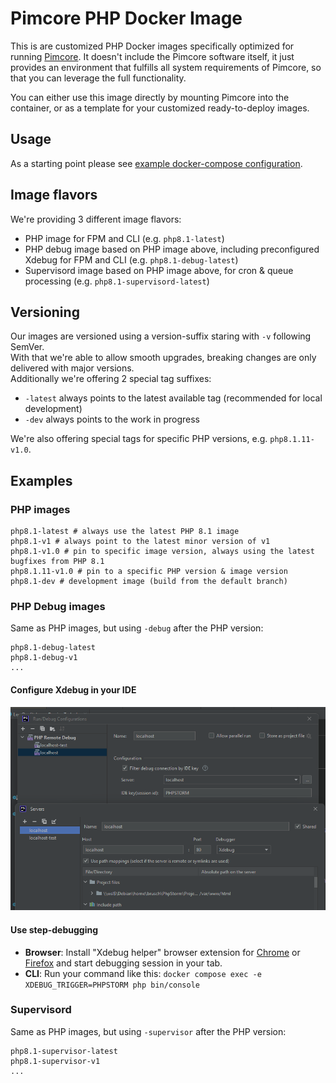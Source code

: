 # Pimcore PHP Docker Image

This is are customized PHP Docker images specifically optimized for running [Pimcore](https://github.com/pimcore/pimcore).
It doesn't include the Pimcore software itself, it just provides an environment that fulfills all system requirements
of Pimcore, so that you can leverage the full functionality.

You can either use this image directly by mounting Pimcore into the container, or as a template for your customized 
ready-to-deploy images.   

## Usage  
As a starting point please see [example docker-compose configuration](https://github.com/pimcore/skeleton/blob/HEAD/docker-compose.yaml).

## Image flavors
We're providing 3 different image flavors: 
- PHP image for FPM and CLI (e.g. `php8.1-latest`)
- PHP debug image based on PHP image above, including preconfigured Xdebug for FPM and CLI (e.g. `php8.1-debug-latest`)
- Supervisord image based on PHP image above, for cron & queue processing  (e.g. `php8.1-supervisord-latest`)

## Versioning
Our images are versioned using a version-suffix staring with `-v` following SemVer.   
With that we're able to allow smooth upgrades, breaking changes are only delivered with major versions.  
Additionally we're offering 2 special tag suffixes: 
- `-latest` always points to the latest available tag (recommended for local development)
- `-dev` always points to the work in progress

We're also offering special tags for specific PHP versions, e.g. `php8.1.11-v1.0`. 

## Examples 

### PHP images
```text
php8.1-latest # always use the latest PHP 8.1 image
php8.1-v1 # always point to the latest minor version of v1
php8.1-v1.0 # pin to specific image version, always using the latest bugfixes from PHP 8.1
php8.1.11-v1.0 # pin to a specific PHP version & image version 
php8.1-dev # development image (build from the default branch) 
```

### PHP Debug images
Same as PHP images, but using `-debug` after the PHP version:
```text
php8.1-debug-latest
php8.1-debug-v1
...
```

#### Configure Xdebug in your IDE

![How to configure Xdebug with Pimcore Docker image](./doc/xdebug.png)

#### Use step-debugging

- **Browser**: Install "Xdebug helper" browser extension for [Chrome](https://chrome.google.com/webstore/detail/xdebug-helper/eadndfjplgieldjbigjakmdgkmoaaaoc) or [Firefox](https://addons.mozilla.org/en-GB/firefox/addon/xdebug-helper-for-firefox/) and start debugging session in your tab. 
- **CLI**: Run your command like this: `docker compose exec -e XDEBUG_TRIGGER=PHPSTORM php bin/console`

### Supervisord
Same as PHP images, but using `-supervisor` after the PHP version:
```text
php8.1-supervisor-latest
php8.1-supervisor-v1
...
```